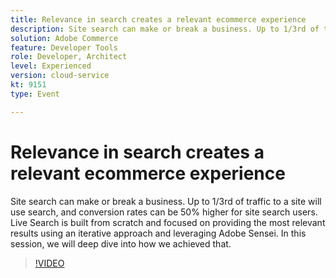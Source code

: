 ```yaml
---
title: Relevance in search creates a relevant ecommerce experience
description: Site search can make or break a business. Up to 1/3rd of traffic to a site will use search, and conversion rates can be 50% higher for site search users. Live Search is built from scratch and focused on providing the most relevant results using an iterative approach and leveraging Adobe Sensei. In this session, we will deep dive into how we achieved that.
solution: Adobe Commerce
feature: Developer Tools
role: Developer, Architect
level: Experienced
version: cloud-service
kt: 9151
type: Event

---
```

# Relevance in search creates a relevant ecommerce experience

Site search can make or break a business. Up to 1/3rd of traffic to a site will use search, and conversion rates can be 50% higher for site search users. Live Search is built from scratch and focused on providing the most relevant results using an iterative approach and leveraging Adobe Sensei. In this session, we will deep dive into how we achieved that.

>[!VIDEO](https://video.tv.adobe.com/v/337579/?quality=12&learn=on&hidetitle=true)
